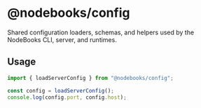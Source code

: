 # @nodebooks/config

Shared configuration loaders, schemas, and helpers used by the NodeBooks CLI, server, and runtimes.

## Usage

```ts
import { loadServerConfig } from "@nodebooks/config";

const config = loadServerConfig();
console.log(config.port, config.host);
```

